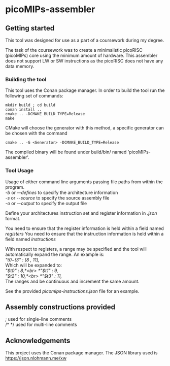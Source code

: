 # picoMIPs-assembler



## Getting started

This tool was designed for use as a part of a coursework during my degree.

The task of the coursework was to create a minimalistic picoRISC (picoMIPs) core using the minimum amount of hardware.
This assembler does not support LW or SW instructions as the picoRISC does not have any data memory.

### Building the tool

This tool uses the Conan package manager. In order to build the tool run the following set of commands:
```
mkdir build ; cd build
conan install ..
cmake .. -DCMAKE_BUILD_TYPE=Release
make
```
CMake will choose the generator with this method, a specific generator can be chosen with the command
```
cmake .. -G <Generator> -DCMAKE_BUILD_TYPE=Release
```

The compiled binary will be found under build/bin/ named 'picoMIPs-assembler'.

### Tool Usage

Usage of either command line arguments passing file paths from within the program.<br>
*-b* or *--defines* to specify the architecture information<br>
*-s* or *--source* to specify the source assembly file<br>
*-o* or *--output* to specify the output file<br>

Define your architectures instruction set and register information in *.json* format.

You need to ensure that the register information is held within a field named *registers*
You need to ensure that the instruction information is held within a field named *instructions*


With respect to registers, a range may be specified and the tool will automatically expand the range.
An example is:<br>
  *"$t0-$t3" : [8 , 11],*<br>
Which will be expanded to:<br>
*"$t0" : 8,*<br>
*"$t1" : 9,*<br>
*"$t2" : 10,*<br>
*"$t3" : 11,*<br>
The ranges and be continuous and increment the same amount.<br>

See the provided *picomips-instructions.json* file for an example.<br>

## Assembly constructions provided

*;* used for single-line comments<br>
/* */ used for multi-line comments

## Acknowledgements

This project uses the Conan package manager.
The JSON library used is https://json.nlohmann.me/xw
